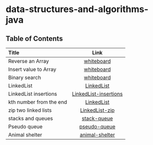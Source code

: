 # data-structures-and-algorithms-java

## Table of Contents

| Title | Link |
| :-- | :--: |
|  Reverse an Array |[whiteboard](https://ahmedbani.github.io/data-structures-and-algorithms-java/java/ReverseArray)|
| Insert value to Array |[whiteboard](https://ahmedbani.github.io/data-structures-and-algorithms-java/java/InsertInArray)|
| Binary search |[whiteboard](https://ahmedbani.github.io/data-structures-and-algorithms-java/java/BinarySearch)|
| LinkedList |[LinkedList](https://ahmedbani.github.io/data-structures-and-algorithms-java/linked-list)|
| LinkedList insertions |[LinkedList-insertions](https://ahmedbani.github.io/data-structures-and-algorithms-java/linked-list)|
| kth number from the end |[LinkedList](https://ahmedbani.github.io/data-structures-and-algorithms-java/linked-list)|
| zip two linked lists |[LinkedList-zip](https://ahmedbani.github.io/data-structures-and-algorithms-java/linked-list)|
| stacks and queues |[stack-queue](https://ahmedbani.github.io/data-structures-and-algorithms-java/stacks-queues)|
| Pseudo queue |[pseudo-queue](https://ahmedbani.github.io/data-structures-and-algorithms-java/stacks-queues)|
| Animal shelter |[animal-shelter](https://ahmedbani.github.io/data-structures-and-algorithms-java/stacks-queues)|
